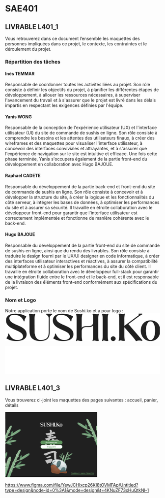 # SAE401

## LIVRABLE  L401_1
Vous retrouverez dans ce document l’ensemble les maquettes des personnes impliquées dans ce projet, le contexte, les contraintes et le déroulement du projet.

### Répartition des tâches

#### Inès TEMMAR
Responsable de coordonner toutes les activités liées au projet. Son rôle consiste à définir les objectifs du projet, à planifier les différentes étapes de développement, à allouer les ressources nécessaires, à superviser l'avancement du travail et à s'assurer que le projet est livré dans les délais impartis en respectant les exigences définies par l'équipe.

#### Yanis WONG
Responsable de la conception de l'expérience utilisateur (UX) et l'interface utilisateur (UI) du site de commande de sushis en ligne. Son rôle consiste à comprendre les besoins et les attentes des utilisateurs finaux, à créer des wireframes et des maquettes pour visualiser l'interface utilisateur, à concevoir des interfaces conviviales et attrayantes, et à s'assurer que l'expérience de navigation sur le site est intuitive et efficace. Une fois cette phase terminée, Yanis s'occupera également de la partie front-end du développement en collaboration avec Hugo BAJOUE.

#### Raphael CADETE
Responsable du développement de la partie back-end et front-end du site de commande de sushis en ligne. Son rôle consiste à concevoir et à développer la structure du site, à créer la logique et les fonctionnalités du côté serveur, à intégrer les bases de données, à optimiser les performances du site et à assurer sa sécurité. Il travaille en étroite collaboration avec le développeur front-end pour garantir que l'interface utilisateur est correctement implémentée et fonctionne de manière cohérente avec le back-end.

#### Hugo BAJOUE
Responsable du développement de la partie front-end du site de commande de sushis en ligne, ainsi que du rendu des livrables. Son rôle consiste à traduire le design fourni par le UX/UI designer en code informatique, à créer des interfaces utilisateur interactives et réactives, à assurer la compatibilité multiplateforme et à optimiser les performances du site du côté client. Il travaille en étroite collaboration avec le développeur full-stack pour garantir une intégration fluide entre le front-end et le back-end, et il est responsable de la livraison des éléments front-end conformément aux spécifications du projet.

### Nom et Logo
Notre application porte le nom de Sushi.ko et a pour logo :
![Version nuit](images/logo_noir.png)

![Version clair](images/logo_blanc.png)

## LIVRABLE  L401_3
Vous trouverez ci-joint les maquettes des pages suivantes : accueil, panier, détails

![Page d'accueil](images/Accueil.png)

https://www.figma.com/file/YewJCHIxcp26KI8tOVMFAp/Untitled?type=design&node-id=0%3A1&mode=design&t=4KNuZF73xHuQtkNl-1
